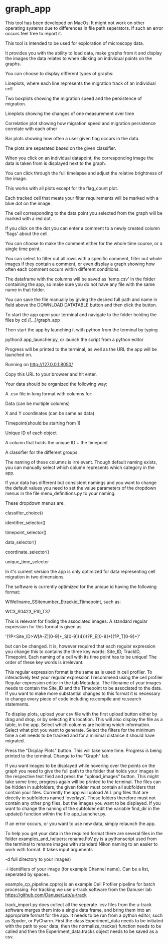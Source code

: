 # graph_app
This tool has been developed on MacOs. It might not work on other operating
systems due to differences in file path seperators. If such an error 
occurs feel free to report it.

This tool is intended to be used for exploration of microscopy data.

It provides you with the ability to load data, make graphs from it and display the images the data relates to
when clicking on individual points on the graphs.

You can choose to display different types of graphs:

Lineplots, where each line represents the migration track of an individual cell

Two boxplots showing the migration speed and the persistence of migration.

Lineplots showing the changes of one measurement over time

Correlation plot showing how migration speed and migration persistence correlate with each other

Bar plots showing how often a user given flag occurs in the data.

The plots are seperated based on the given classifier.

When you click on an individual datapoint, the corresponding image the data is taken from is displayed next to the graph.

You can click through the full timelapse and adjust the relative brightness of the image.

This works with all plots except for the flag_count plot.

Each tracked cell that meats your filter requirements will be marked with a blue dot on the image. 

The cell corresponding to the data point you selected from the graph will be marked with a red dot.


If you click on the dot you can enter a comment to a newly created column 'flags' about the cell.

You can choose to make the comment either for the whole time course, or a single time point.


You can select to filter out all rows with a specific comment, filter out whole images if they contain a comment,
or even display a graph showing how often each comment occurs within different conditions.

The dataframe with the columns will be saved as 'temp.csv' in the folder containing the app, so make sure you do not
have any file with the same name in that folder.

You can save the file manually by giving the desired full path and name in field above the DOWNLOAD DATATABLE 
button and then click the button.


To start the app open your terminal and navigate to the folder holding the files by 
cd /[...]/graph_app

Then start the app by launching it with python from the terminal by typing

python3 app_launcher.py, or launch the script from a python editor

Progress will be printed to the terminal, as well as the URL the app will be launched on.

Running on http://127.0.0.1:8050/

Copy this URL to your browser and hit enter. 




Your data should be organized the following way:

A .csv file in long format with columns for:

Data (can be multiple columns)

X and Y coordinates (can be same as data)

Timepoint(should be starting from 1)

Unique ID of each object

A column that holds the unique ID + the timepoint

A classifier for the different groups.



The naming of these columns is irrelevant. Though default naming exists, you can manually select which column 
represents which category in the app.

If your data has different but consistent namings and you want to change the default values 
you need to set the value parameters of the dropdown menus in the file menu_definitions.py to your naming.

These dropdown menus are:

classifier_choice()

identifier_selector()

timepoint_selector()

data_selector()

coordinate_selector()

unique_time_selector


In it's current version the app is only optimized for data representing cell migration in two dimensions.

The software is currently optimized for the unique id having the following format:

WWellname_SSitenumber_Etrackid_Ttimepoint, such as:

WC3_S0423_E10_T37

This is relevant for finding the associated images.
A standard regular expression for this format is given as 

'(?P<Site_ID>W[A-Z][0-9]+_S[0-9]{4})(?P<TrackID>_E[0-9]+)(?P<Timepoint>_T[0-9]+)'

but can be changed.
It is, however required that each regular expression you change this to contains the three key words:
Site_ID, TrackID, Timepoint. 
Each naming of a cell with its time point has to be unique!
The order of these key words is irrelevant.

This regular expression format is the same as is used in cell profiler. 
To interactively test your regular expression I recommend using the cell profiler
Regular expression editor in the tab Metadata.
The filename of your images needs to contain the Site_ID and the Timepoint to be associated to the data.
If you want to make more substantial changes to this format  it is necessary to change every piece of code including re.compile
and re.search statements. 


To display plots, upload your csv file with the first upload button either by drag and drop, or by selecting
it's location.
This will also display the file as a table, in the app.
Select which columns are holding which information.
Select what plot you want to generate.
Select the filters for the minimum time a cell needs to be tracked and for a minimal distance it should have migrated.

Press the "Display Plots" button.
This will take some time. Progress is being printed to the terminal.
Change to the "Graph" tab.

If you want images to be displayed while hovering over the points on the graph you need to give the full path to the folder
that holds your images in the respective text field and press the "upload_images" button.
This might take some time, progress again will be printed to the terminal.
The files can be hidden in subfolders, the given folder must contain all subfolders that contain your files.
Currently the app will upload ALL png files that are directly in subfolders named 'overlays'. These folders therefore
must not contain any other png files, but the images you want to be displayed.
If you want to change the naming of the subfolder edit the variable find_dir in the update() function within 
the file app_launcher.py.


If an error occurs, or you want to use new data, simply relaunch the app.


To help you get your data in the required format there are several files
in the folder examples_and_helpers:
rename.FoV.py is a pythonscript used from the terminal to rename images with standard Nikon naming to an easier to work with format.
It takes input arguments

-d full directory to your images)

-i identifiers of your image (for example Channel name). Can be a list, seperated by spaces.


example_cp_pipeline.cpproj is an example Cell Profiler pipeline for batch processing.
For tracking we use u-track software from the Danuser lab 
https://github.com/DanuserLab/u-track

track_import.py does collect all the seperate .csv files from the u-track software merges them into a single data frame,
and bring them into an appropriate format for the app.
It needs to be run from a python editor, such as Spyder, or PyCharm.
First the class Experiment_data needs to be initiated with the path to your data, 
then the normalize_tracks() function needs to be called and then the Experiment_data.tracks object
needs to be saved as a csv.
